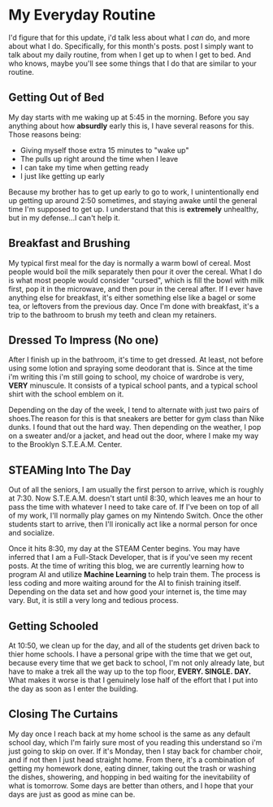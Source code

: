 # My Everyday Routine

I'd figure that for this update, i'd talk less about what I *can* do, and more about what I do. Specifically, for this month's posts. post I simply want to talk about my daily routine, from when I get up to when I get to bed. And who knows, maybe you'll see some things that I do that are similar to your routine.


## Getting Out of Bed
My day starts with me waking up at 5:45 in the morning. Before you say anything about how **absurdly** early this is, I have several reasons for this. Those reasons being:

- Giving myself those extra 15 minutes to "wake up"
- The pulls up right around the time when I leave
- I can take my time when getting ready
- I just like getting up early

Because my brother has to get up early to go to work, I unintentionally end up getting up around 2:50 sometimes, and staying awake until the general time I'm supposed to get up. I understand that this is  **extremely** unhealthy, but in my defense...I can't help it.


## Breakfast and Brushing
My typical first meal for the day is normally a warm bowl of cereal. Most people would boil the milk separately then pour it over the cereal. What I do is what most people would consider "cursed", which is fill the bowl with milk first, pop it in the microwave, and then pour in the cereal after.
If I ever have anything else for breakfast, it's either something else like a bagel or some tea, or leftovers from the previous day. Once I'm done with breakfast, it's a trip to the bathroom to brush my teeth and clean my retainers.


## Dressed To Impress (No one)
After I finish up in the bathroom, it's time to get dressed. At least, not before using some lotion and spraying some deodorant that is. Since at the time i'm writing this i'm still going to school, my choice of wardrobe is very, **VERY** minuscule. It consists of a typical school pants, and a typical school shirt with the school emblem on it.

Depending on the day of the week, I tend to alternate with just two pairs of shoes.The reason for this is that sneakers are better for gym class than Nike dunks. I found that out the hard way. Then depending on the weather, I pop on a sweater and/or a jacket, and head out the door, where I make my way to the Brooklyn S.T.E.A.M. Center. 


## STEAMing Into The Day
Out of all the seniors, I am usually the first person to arrive, which is roughly at 7:30. Now S.T.E.A.M. doesn't start until 8:30, which leaves me an hour to pass the time with whatever I need to take care of. If I've been on top of all of my work, I'll normally play games on my Nintendo Switch. Once the other students start to arrive, then I'll ironically act like a normal person for once and socialize.

Once it hits 8:30, my day at the STEAM Center begins. You may have inferred that I am a Full-Stack Developer, that is if you've seen my recent posts. At the time of writing this blog, we are currently learning how to program AI and utilize **Machine Learning** to help train them. The process is less coding and more waiting around for the AI to finish training itself. Depending on the data set and how good your internet is, the time may vary. But, it is still a very long and tedious process.

## Getting Schooled
At 10:50, we clean up for the day, and all of the students get driven back to thier home schools. I have a personal gripe with the time that we get out, because every time that we get back to school, I'm not only already late, but have to make a trek all the way up to the top floor, **EVERY. SINGLE. DAY.** What makes it worse is that I genuinely lose half of the effort that I put into the day as soon as I enter the building.

## Closing The Curtains
My day once I reach back at my home school is the same as any default school day, which I'm fairly sure most of you reading this understand so i'm just going to skip on over. If it's Monday, then I stay back for chamber choir, and if not then I just head straight home. From there, it's a combination of getting my homework done, eating dinner, taking out the trash or washing the dishes, showering, and hopping in bed waiting for the inevitability of what is tomorrow. Some days are better than others, and I hope that your days are just as good as mine can be.